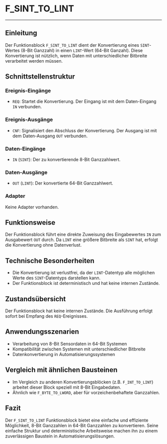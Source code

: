 # F_SINT_TO_LINT

* * * * * * * * * *
## Einleitung
Der Funktionsblock `F_SINT_TO_LINT` dient der Konvertierung eines `SINT`-Wertes (8-Bit Ganzzahl) in einen `LINT`-Wert (64-Bit Ganzahl). Diese Konvertierung ist nützlich, wenn Daten mit unterschiedlicher Bitbreite verarbeitet werden müssen.

## Schnittstellenstruktur

### **Ereignis-Eingänge**
- `REQ`: Startet die Konvertierung. Der Eingang ist mit dem Daten-Eingang `IN` verbunden.

### **Ereignis-Ausgänge**
- `CNF`: Signalisiert den Abschluss der Konvertierung. Der Ausgang ist mit dem Daten-Ausgang `OUT` verbunden.

### **Daten-Eingänge**
- `IN` (`SINT`): Der zu konvertierende 8-Bit Ganzzahlwert.

### **Daten-Ausgänge**
- `OUT` (`LINT`): Der konvertierte 64-Bit Ganzzahlwert.

### **Adapter**
Keine Adapter vorhanden.

## Funktionsweise
Der Funktionsblock führt eine direkte Zuweisung des Eingabewertes `IN` zum Ausgabewert `OUT` durch. Da `LINT` eine größere Bitbreite als `SINT` hat, erfolgt die Konvertierung ohne Datenverlust.

## Technische Besonderheiten
- Die Konvertierung ist verlustfrei, da der `LINT`-Datentyp alle möglichen Werte des `SINT`-Datentyps darstellen kann.
- Der Funktionsblock ist deterministisch und hat keine internen Zustände.

## Zustandsübersicht
Der Funktionsblock hat keine internen Zustände. Die Ausführung erfolgt sofort bei Empfang des `REQ`-Ereignisses.

## Anwendungsszenarien
- Verarbeitung von 8-Bit Sensordaten in 64-Bit Systemen
- Kompatibilität zwischen Systemen mit unterschiedlicher Bitbreite
- Datenkonvertierung in Automatisierungssystemen

## Vergleich mit ähnlichen Bausteinen
- Im Vergleich zu anderen Konvertierungsblöcken (z.B. `F_INT_TO_LINT`) arbeitet dieser Block speziell mit 8-Bit Eingabedaten.
- Ähnlich wie `F_BYTE_TO_LWORD`, aber für vorzeichenbehaftete Ganzzahlen.

## Fazit
Der `F_SINT_TO_LINT` Funktionsblock bietet eine einfache und effiziente Möglichkeit, 8-Bit Ganzzahlen in 64-Bit Ganzzahlen zu konvertieren. Seine einfache Struktur und deterministische Arbeitsweise machen ihn zu einem zuverlässigen Baustein in Automatisierungslösungen.